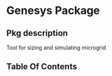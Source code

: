 # Genesys Package
## Pkg description
Tool for sizing and simulating microgrid
## Table Of Contents
```@contents
```

